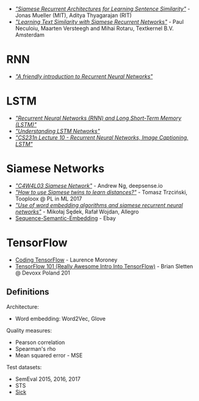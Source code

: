 * [<i>"Siamese Recurrent Architectures for Learning Sentence Similarity"</i>](http://www.aaai.org/ocs/index.php/AAAI/AAAI16/paper/download/12195/12023) - Jonas Mueller (MIT), Aditya Thyagarajan (RIT)
* [<i>"Learning Text Similarity with Siamese Recurrent Networks"</i>](http://aclweb.org/anthology/W16-1617) - Paul Neculoiu, Maarten Versteegh and Mihai Rotaru, Textkernel B.V. Amsterdam

RNN
===
* [<i>"A friendly introduction to Recurrent Neural Networks"</i>](https://www.youtube.com/watch?v=UNmqTiOnRfg)

LSTM
===
* [<i>"Recurrent Neural Networks (RNN) and Long Short-Term Memory (LSTM)"</i>](https://www.youtube.com/watch?v=WCUNPb-5EYI)
* [<i>"Understanding LSTM Networks"</i>](http://colah.github.io/posts/2015-08-Understanding-LSTMs/)
* [<i>"CS231n Lecture 10 - Recurrent Neural Networks, Image Captioning, LSTM"</i>](https://www.youtube.com/watch?v=iX5V1WpxxkY)

Siamese Networks
===
* [<i>"C4W4L03 Siamese Network"</i>](https://www.youtube.com/watch?v=6jfw8MuKwpI) - Andrew Ng, deepsense.io
* [<i>"How to use Siamese twins to learn distances?"</i>](https://www.youtube.com/watch?v=xe-NBP_zUMM&list=PLoaWrlj9TDhOYoSbfJKGqEz3G8zKLvrRd&index=5) - Tomasz Trzciński, Tooploox @ PL in ML 2017
* [<i>"Use of word embedding algorithms and siamese recurrent neural networks"</i>](https://www.youtube.com/watch?v=Mvg-0ZegCw0) - Mikołaj Sędek, Rafał Wojdan, Allegro
* [Sequence-Semantic-Embedding](https://github.com/ebay/sequence-semantic-embedding) - Ebay

TensorFlow
===
* [Coding TensorFlow](https://www.youtube.com/playlist?list=PLQY2H8rRoyvwLbzbnKJ59NkZvQAW9wLbx) - Laurence Moroney
* [TensorFlow 101 (Really Awesome Intro Into TensorFlow)](https://www.youtube.com/watch?v=oxf3o8IbCk4) - Brian Sletten @ Devoxx Poland 201

Definitions
---

Architecture:
* Word embedding: Word2Vec, Glove

Quality measures:
* Pearson correlation
* Spearman's rho
* Mean squared error - MSE

Test datasets:
* SemEval 2015, 2016, 2017
* STS
* [Sick](http://www.aclweb.org/anthology/N16-1108)